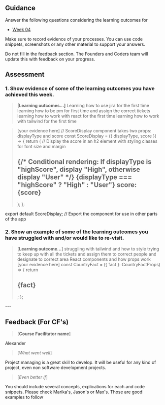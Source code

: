 ## Guidance
Answer the following questions considering the learning outcomes for
- [Week 04](https://learn.foundersandcoders.com/course/syllabus/developer/week04-project03-frontend/learning-outcomes/)

Make sure to record evidence of your processes. You can use code snippets, screenshots or any other material to support your answers.

Do not fill in the feedback section. The Founders and Coders team will update this with feedback on your progress.

## Assessment
 ### 1. Show evidence of some of the learning outcomes you have achieved this week.
> **[Learning outcomes...]**
Learning how to use jira for the first time
> learning how to be pm for first time and assign the correct tickets
> learning how to work with react for the first time
> learning how to work with tailwind for the first time

> [your evidence here]
> // ScoreDisplay component takes two props: displayType and score
const ScoreDisplay = ({ displayType, score }) => {
  return (
    // Display the score in an h2 element with styling classes for font size and margin
    <h2 className="text-xl mb-2">
      {/* Conditional rendering: If displayType is "highScore", display "High", otherwise display "User" */}
      {displayType === "highScore" ? "High" : "User"} score: {score}
    </h2>
  );
};

export default ScoreDisplay; // Export the component for use in other parts of the app


 ### 2. Show an example of some of the learning outcomes you have struggled with and/or would like to re-visit.
> [**Learning outcome...**]
> struggling with tailwind and how to style
> trying to keep up with all the tickets and assign them to correct people and designate to correct area
> React components and how props work
> [your evidence here]
> const CountryFact = ({ fact }: CountryFactProps) => {
  return <h2 className="m-auto w-3/6 text-center">{fact}</h2>;
};

--- <div className=" h-[210px] w-[200px] text-center float-right mr-[21px] relative bottom-[400px]">

## Feedback (For CF's)
> [**Course Facilitator name**]

Alexander

> [*What went well*]

Project managing is a great skill to develop. It will be useful for any kind of project, even non software development projects.

> [*Even better if*]

You should include several concepts, explications for each and code snippets. Please check Marika's, Jason's or Max's. Those are good examples to follow
